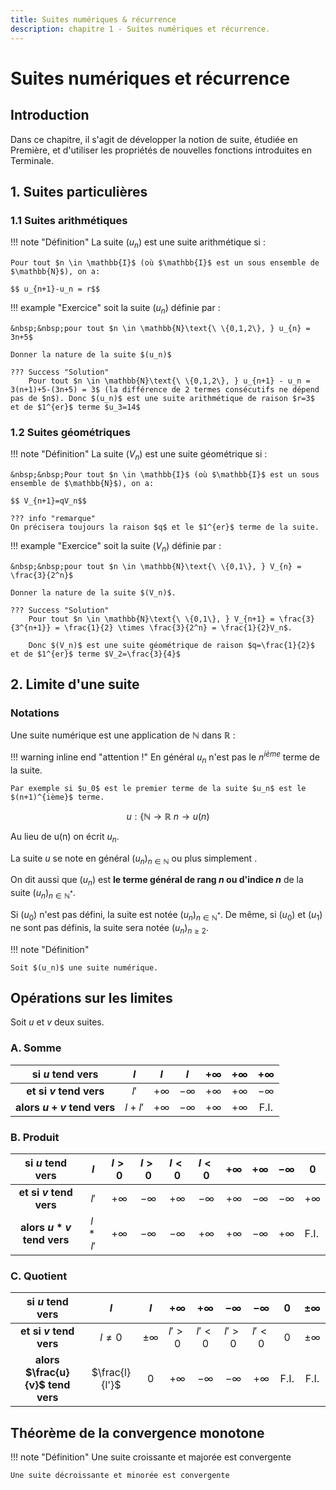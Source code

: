```yaml
---
title: Suites numériques & récurrence
description: chapitre 1 - Suites numériques et récurrence.
---
```


# Suites numériques et récurrence

## Introduction

Dans ce chapitre, il s'agit de développer la notion de suite, étudiée en Première, et d'utiliser les propriétés de nouvelles fonctions introduites en Terminale.

## 1. Suites particulières

### 1.1 Suites arithmétiques

!!! note "Définition"
    La suite $(u_n)$ est une suite arithmétique si :

    Pour tout $n \in \mathbb{I}$ (où $\mathbb{I}$ est un sous ensemble de $\mathbb{N}$), on a:

    $$ u_{n+1}-u_n = r$$

!!! example "Exercice"
    soit la suite $(u_n)$ définie par :

    &nbsp;&nbsp;pour tout $n \in \mathbb{N}\text{\ \{0,1,2\}, } u_{n} = 3n+5$

    Donner la nature de la suite $(u_n)$

    ??? Success "Solution"
        Pour tout $n \in \mathbb{N}\text{\ \{0,1,2\}, } u_{n+1} - u_n = 3(n+1)+5-(3n+5) = 3$ (la différence de 2 termes consécutifs ne dépend pas de $n$). Donc $(u_n)$ est une suite arithmétique de raison $r=3$ et de $1^{er}$ terme $u_3=14$

### 1.2 Suites géométriques

!!! note "Définition"
    La suite $(V_n)$ est une suite géométrique si :

    &nbsp;&nbsp;Pour tout $n \in \mathbb{I}$ (où $\mathbb{I}$ est un sous ensemble de $\mathbb{N}$), on a:

    $$ V_{n+1}=qV_n$$

    ??? info "remarque"
    On précisera toujours la raison $q$ et le $1^{er}$ terme de la suite.

!!! example "Exercice"
    soit la suite $(V_n)$ définie par :

    &nbsp;&nbsp;pour tout $n \in \mathbb{N}\text{\ \{0,1\}, } V_{n} = \frac{3}{2^n}$

    Donner la nature de la suite $(V_n)$.

    ??? Success "Solution"
        Pour tout $n \in \mathbb{N}\text{\ \{0,1\}, } V_{n+1} = \frac{3}{3^{n+1}} = \frac{1}{2} \times \frac{3}{2^n} = \frac{1}{2}V_n$.
        
        Donc $(V_n)$ est une suite géométrique de raison $q=\frac{1}{2}$ et de $1^{er}$ terme $V_2=\frac{3}{4}$

## 2. Limite d'une suite

### Notations
Une suite numérique est une application de $\mathbb{N}$ dans $\mathbb{R}$ :

!!! warning inline end "attention !"
    En général $u_n$ n'est pas le $n^{ième}$ terme de la suite.

    Par exemple si $u_0$ est le premier terme de la suite $u_n$ est le $(n+1)^{ième}$ terme.

$$u : \{ {\mathbb{N} \rightarrow \mathbb{R}} \ {n \rightarrow u(n)}$$

Au lieu de u(n) on écrit $u_n$.

La suite $u$ se note en général $(u_n)_{n \in \mathbb{N}}$ ou plus simplement .

On dit aussi que $(u_n)$ est **le terme général de rang $n$ ou d'indice $n$** de la suite $(u_n)_{n \in \mathbb{N^{*}}}$.

Si $(u_0)$ n'est pas défini, la suite est notée $(u_n)_{n \in \mathbb{N^{*}}}$.
De même, si $(u_0)$ et $(u_1)$ ne sont pas définis, la suite sera notée $(u_n)_{n \ge 2}$.

!!! note "Définition"

    Soit $(u_n)$ une suite numérique.

## Opérations sur les limites

Soit $u$ et $v$ deux suites.

### A. Somme

|    **si $u$ tend vers**   |   $l$  |    $l$    |    $l$    | $+\infty$ | $+\infty$ | $+\infty$ |
|:-------------------------:|:------:|:---------:|:---------:|:---------:|:---------:|:---------:|
|  **et si $v$ tend vers**  |  $l'$  | $+\infty$ | $-\infty$ | $+\infty$ | $+\infty$ | $-\infty$ |
| **alors $u+v$ tend vers** | $l+l'$ | $+\infty$ | $-\infty$ | $+\infty$ | $+\infty$ |    F.I.   |

### B. Produit

|    **si $u$ tend vers**   |   $l$  |   $l>0$   |   $l>0$   |   $l<0$   |   $l<0$   | $+\infty$ | $+\infty$ | $-\infty$ | 0         |
|:-------------------------:|:------:|:---------:|:---------:|:---------:|:---------:|:---------:|:---------:|:---------:|-----------|
|  **et si $v$ tend vers**  |  $l'$  | $+\infty$ | $-\infty$ | $+\infty$ | $-\infty$ | $+\infty$ | $-\infty$ | $-\infty$ | $+\infty$ |
| **alors $u*v$ tend vers** | $l*l'$ | $+\infty$ | $-\infty$ | $-\infty$ | $+\infty$ | $+\infty$ | $-\infty$ | $+\infty$ | F.I.      |

### C. Quotient

|        **si $u$ tend vers**       |       $l$      |     $l$     | $+\infty$ | $+\infty$ | $-\infty$ | $-\infty$ |   0  | $\pm\infty$ |
|:---------------------------------:|:--------------:|:-----------:|:---------:|:---------:|:---------:|:---------:|:----:|:-----------:|
|      **et si $v$ tend vers**      |    $l\neq0$    | $\pm\infty$ |   $l'>0$  |   $l'<0$  |   $l'>0$  |   $l'<0$  |   0  | $\pm\infty$ |
| **alors $\frac{u}{v}$ tend vers** | $\frac{l}{l'}$ |      0      | $+\infty$ | $-\infty$ | $-\infty$ | $+\infty$ | F.I. |     F.I.    |

## Théorème de la convergence monotone

!!! note "Définition"
    Une suite croissante et majorée est convergente

    Une suite décroissante et minorée est convergente